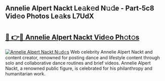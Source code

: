 ## Annelie Alpert Nackt Le𝚊k𝚎d N𝚞𝚍e - Part-5c8 Vid𝚎o Photos Le𝚊ks L7UdX

# <h2><a href="http://fb9wal.evod.top/?m=Annelie+Alpert+Nackt">🔗 👉🔴 Annelie Alpert Nackt Vid𝚎o Ph𝚘t𝚘s</a></h2>

[![Annelie Alpert Nackt N𝚞d𝚎s](https://i.imgur.com/8V9OHl7.gif)](http://fb9wal.evod.top/?m=Annelie+Alpert+Nackt)
Web celebrity Annelie Alpert Nackt and content creator, renowned for posting dance and lifestyle content through solo and collaborative dance routines and brief videos. Annelie Alpert Nackt, a renowned public figure, is celebrated for his philanthropy and humanitarian work. 
